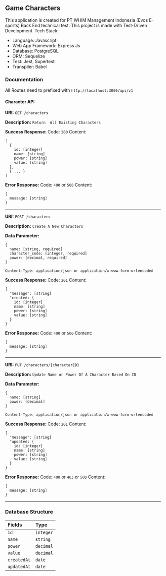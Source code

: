 <h2>Game Characters</h2>

This application is created for PT WHIM Management Indonesia (Evos E-sports) Back End technical test. This project is made with Test-Driven Development. Tech Stack:
* Language: Javascript
* Web App Framework: Express Js
* Database: PostgreSQL
* ORM: Sequelize
* Test: Jest, Supertest
* Transpiler: Babel

<h3>Documentation</h3>

All Routes need to prefixed with `http://localhost:3000/api/v1`

<h4>Character API</h4>

**URI:** `GET /characters`

**Description:** `Return  All Existing Characters`

**Success Response:**
Code: `200`
Content:
```
[
  {
    id: [integer]
    name: [string]
    power: [string]
    value: [string]
  },
  { ... }
]
```

**Error Response:**
Code: `400` or `500`
Content:
```
{
  message: [string]
}
```

<hr>

**URI:** `POST /characters`

**Description:** `Create A New Characters`

**Data Parameter:**
```
{
  name: [string, required]
  character_code: [integer, required]
  power: [decimal, required]
}

Content-Type: application/json or application/x-www-form-urlencoded
```

**Success Response:**
Code: `201`
Content:
```
{
  "message": [string]
  "created: {
    id: [integer]
    name: [string]
    power: [string]
    value: [string]
  }
}
```

**Error Response:**
Code: `400` or `500`
Content:
```
{
  message: [string]
}
```

<hr>

**URI:** `PUT /characters/{characterID}`

**Description:** `Update Name or Power Of A Character Based On ID`

**Data Parameter:**

```
{
  name: [string]
  power: [decimal]
}

Content-Type: application/json or application/x-www-form-urlencoded
```

**Success Response:**
Code: `201`
Content:
```
{
  "message": [string]
  "updated: {
    id: [integer]
    name: [string]
    power: [string]
    value: [string]
  }
}
```

**Error Response:**
Code: `400` or `403` or `500`
Content:
```
{
  message: [string]
}
```

<hr>

<h3>Database Structure</h3>

| Fields | Type |
| :--- | :--- |
| `id` | `integer` |
| `name` | `string` |
| `power` | `decimal` |
| `value` | `decimal` |
| `createdAt` | `date` |
| `updatedAt` | `date` |
